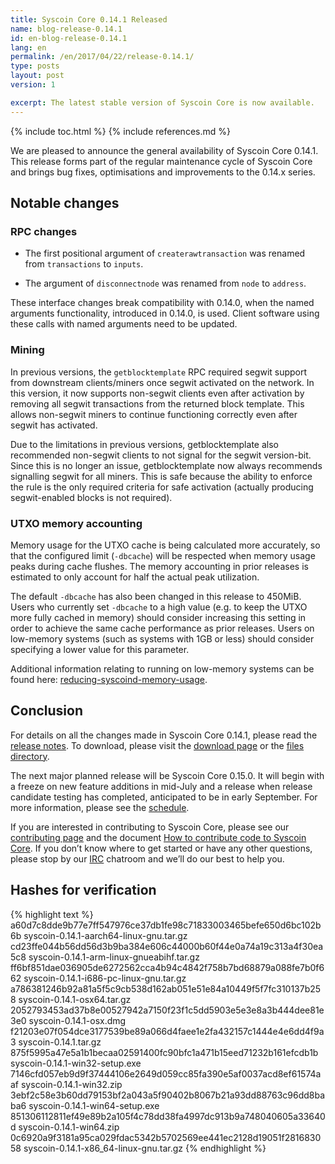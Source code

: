 ```yaml
---
title: Syscoin Core 0.14.1 Released
name: blog-release-0.14.1
id: en-blog-release-0.14.1
lang: en
permalink: /en/2017/04/22/release-0.14.1/
type: posts
layout: post
version: 1

excerpt: The latest stable version of Syscoin Core is now available.
---
```

{% include toc.html %}
{% include references.md %}

We are pleased to announce the general availability of Syscoin Core 0.14.1. This release forms part of the regular maintenance cycle of Syscoin Core and brings bug fixes, optimisations and improvements to the 0.14.x series.

## Notable changes

### RPC changes

- The first positional argument of `createrawtransaction` was renamed from `transactions` to `inputs`.

- The argument of `disconnectnode` was renamed from `node` to `address`.

These interface changes break compatibility with 0.14.0, when the named arguments functionality, introduced in 0.14.0, is used. Client software using these calls with named arguments need to be updated.

### Mining

In previous versions, the `getblocktemplate` RPC required segwit support from downstream clients/miners once segwit activated on the network. In this version, it now supports non-segwit clients even after activation by removing all segwit transactions from the returned block template.  This allows non-segwit miners to continue functioning correctly even after segwit has activated.

Due to the limitations in previous versions, getblocktemplate also recommended non-segwit clients to not signal for the segwit version-bit. Since this is no longer an issue, getblocktemplate now always recommends signalling segwit for all miners. This is safe because the ability to enforce the rule is the only required criteria for safe activation (actually producing segwit-enabled blocks is not required).

### UTXO memory accounting

Memory usage for the UTXO cache is being calculated more accurately, so that the configured limit (`-dbcache`) will be respected when memory usage peaks during cache flushes.  The memory accounting in prior releases is estimated to only account for half the actual peak utilization.

The default `-dbcache` has also been changed in this release to 450MiB.  Users who currently set `-dbcache` to a high value (e.g. to keep the UTXO more fully cached in memory) should consider increasing this setting in order to achieve the same cache performance as prior releases.  Users on low-memory systems (such as systems with 1GB or less) should consider specifying a lower value for this parameter.

Additional information relating to running on low-memory systems can be found here: [reducing-syscoind-memory-usage](https://gist.github.com/laanwj/efe29c7661ce9b6620a7).

## Conclusion

For details on all the changes made in Syscoin Core 0.14.1, please read the [release notes][]. To download, please visit the [download page][] or the [files directory][].

The next major planned release will be Syscoin Core 0.15.0.  It will begin with a freeze on new feature additions in mid-July and a release when release candidate testing has completed, anticipated to be in early September.  For more information, please see the [schedule][].

If you are interested in contributing to Syscoin Core, please see our [contributing page][] and the document [How to contribute code to Syscoin Core][]. If you don’t know where to get started or have any other questions, please stop by our [IRC][] chatroom and we’ll do our best to help you.

## Hashes for verification

{% highlight text %}
a60d7c8dde9b77e7ff547976ce37db1fe98c71833003465befe650d6bc102b6b  syscoin-0.14.1-aarch64-linux-gnu.tar.gz
cd23ffe044b56dd56d3b9ba384e606c44000b60f44e0a74a19c313a4f30ea5c8  syscoin-0.14.1-arm-linux-gnueabihf.tar.gz
ff6bf851dae036905de6272562cca4b94c4842f758b7bd68879a088fe7b0f662  syscoin-0.14.1-i686-pc-linux-gnu.tar.gz
a786381246b92a81a5f5c9cb538d162ab051e51e84a10449f5f7fc310137b258  syscoin-0.14.1-osx64.tar.gz
2052793453ad37b8e00527942a7150f23f1c5dd5903e5e3e8a3b444dee81e3e0  syscoin-0.14.1-osx.dmg
f21203e07f054dce3177539be89a066d4faee1e2fa432157c1444e4e6dd4f9a3  syscoin-0.14.1.tar.gz
875f5995a47e5a1b1becaa02591400fc90bfc1a471b15eed71232b161efcdb1b  syscoin-0.14.1-win32-setup.exe
7146cfd057eb9d9f37444106e2649d059cc85fa390e5af0037acd8ef61574aaf  syscoin-0.14.1-win32.zip
3ebf2c58e3b60dd79153bf2a043a5f90402b8067b21a93dd88763c96dd8baba6  syscoin-0.14.1-win64-setup.exe
851306112811ef49e89b2a105f4c78dd38fa4997dc913b9a748040605a33640d  syscoin-0.14.1-win64.zip
0c6920a9f3181a95ca029fdac5342b5702569ee441ec2128d19051f281683058  syscoin-0.14.1-x86_64-linux-gnu.tar.gz
{% endhighlight %}

[release notes]: /en/releases/0.14.1/
[download page]: https://syscoin.org/en/download
[files directory]: https://syscoin.org/bin/syscoin-core-0.14.1/
[schedule]: https://github.com/syscoin/syscoin/issues/9961
[contributing page]: /en/contribute
[How to contribute code to Syscoin Core]: /en/faq/contributing-code/
[IRC]: https://en.syscoin.it/wiki/IRC_channels

